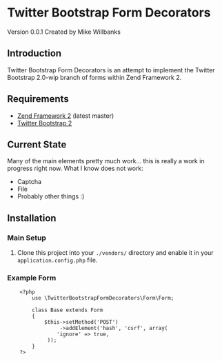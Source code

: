 Twitter Bootstrap Form Decorators
=======
Version 0.0.1 Created by Mike Willbanks

Introduction
------------

Twitter Bootstrap Form Decorators is an attempt to implement the Twitter
Bootstrap 2.0-wip branch of forms within Zend Framework 2.

Requirements
------------

* [Zend Framework 2](https://github.com/zendframework/zf2) (latest master)
* [Twitter Bootstrap 2](https://github.com/twitter/bootstrap/tree/2.0-wip)

Current State
----------------
Many of the main elements pretty much work... this is really a work in progress right now.
What I know does not work:
* Captcha
* File
* Probably other things :)


Installation
------------

### Main Setup

1. Clone this project into your `./vendors/` directory and enable it in your
   `application.config.php` file.

### Example Form
        <?php
            use \TwitterBootstrapFormDecorators\Form\Form;

            class Base extends Form
            {
                $this->setMethod('POST')
                     ->addElement('hash', 'csrf', array(
                    'ignore' => true,
                 ));
            }
        ?>

